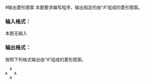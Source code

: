 #输出菱形图案
本题要求编写程序，输出指定的由“A”组成的菱形图案。

### 输入格式：
本题无输入

### 输出格式：
按照下列格式输出由“A”组成的菱形图案。
```
  A
A   A
  A
```